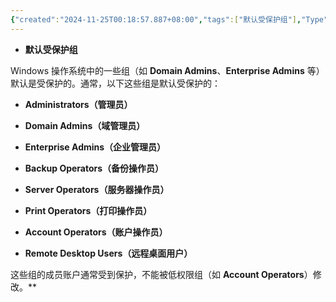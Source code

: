 ```yaml
---
{"created":"2024-11-25T00:18:57.887+08:00","tags":["默认受保护组"],"Type":"Note","dg-publish":true,"aliases":null,"permalink":"/24-渗透/渗透姿势库/默认受保护组/","dgPassFrontmatter":true,"noteIcon":"2"}
---
```


- **默认受保护组**


Windows 操作系统中的一些组（如 **Domain Admins**、**Enterprise Admins** 等）默认是受保护的。通常，以下这些组是默认受保护的：

- **Administrators（管理员）**

- **Domain Admins（域管理员）**

- **Enterprise Admins（企业管理员）**

- **Backup Operators（备份操作员）**

- **Server Operators（服务器操作员）**

- **Print Operators（打印操作员）**

- **Account Operators（账户操作员）**

- **Remote Desktop Users（远程桌面用户）**


这些组的成员账户通常受到保护，不能被低权限组（如 **Account Operators**）修改。**